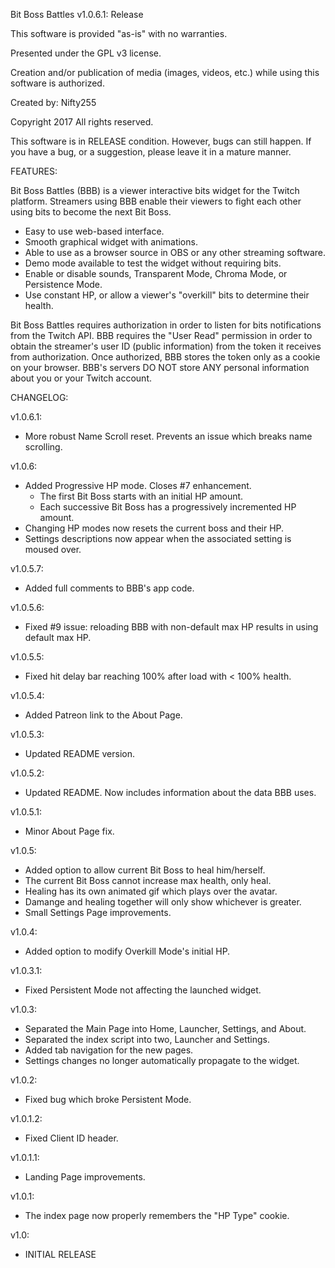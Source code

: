 Bit Boss Battles
v1.0.6.1: Release

This software is provided "as-is" with no warranties.

Presented under the GPL v3 license.

Creation and/or publication of media (images, videos, etc.) while using this software is authorized.

Created by: Nifty255

Copyright 2017 All rights reserved.


This software is in RELEASE condition. However, bugs can still happen. If you have a bug, or a suggestion, please leave it in a mature manner.


FEATURES:

Bit Boss Battles (BBB) is a viewer interactive bits widget for the Twitch platform. Streamers using BBB enable their viewers to fight each other using bits to become the next Bit Boss.

- Easy to use web-based interface.
- Smooth graphical widget with animations.
- Able to use as a browser source in OBS or any other streaming software.
- Demo mode available to test the widget without requiring bits.
- Enable or disable sounds, Transparent Mode, Chroma Mode, or Persistence Mode.
- Use constant HP, or allow a viewer's "overkill" bits to determine their health.

Bit Boss Battles requires authorization in order to listen for bits notifications from the Twitch API. BBB requires the "User Read" permission in order to obtain the streamer's user ID (public information) from the token it receives from authorization. Once authorized, BBB stores the token only as a cookie on your browser. BBB's servers DO NOT store ANY personal information about you or your Twitch account.

CHANGELOG:

v1.0.6.1:
- More robust Name Scroll reset. Prevents an issue which breaks name scrolling.

v1.0.6:
- Added Progressive HP mode. Closes #7 enhancement.
  - The first Bit Boss starts with an initial HP amount.
  - Each successive Bit Boss has a progressively incremented HP amount.
- Changing HP modes now resets the current boss and their HP.
- Settings descriptions now appear when the associated setting is moused over.

v1.0.5.7:
- Added full comments to BBB's app code.

v1.0.5.6:
- Fixed #9 issue: reloading BBB with non-default max HP results in using default max HP.

v1.0.5.5:
- Fixed hit delay bar reaching 100% after load with < 100% health.

v1.0.5.4:
- Added Patreon link to the About Page.

v1.0.5.3:
- Updated README version.

v1.0.5.2:
- Updated README. Now includes information about the data BBB uses.

v1.0.5.1:
- Minor About Page fix.

v1.0.5:
- Added option to allow current Bit Boss to heal him/herself.
- The current Bit Boss cannot increase max health, only heal.
- Healing has its own animated gif which plays over the avatar.
- Damange and healing together will only show whichever is greater.
- Small Settings Page improvements.

v1.0.4:
- Added option to modify Overkill Mode's initial HP.

v1.0.3.1:
- Fixed Persistent Mode not affecting the launched widget.

v1.0.3:
- Separated the Main Page into Home, Launcher, Settings, and About.
- Separated the index script into two, Launcher and Settings.
- Added tab navigation for the new pages.
- Settings changes no longer automatically propagate to the widget.

v1.0.2:
- Fixed bug which broke Persistent Mode.

v1.0.1.2:
- Fixed Client ID header.

v1.0.1.1:
- Landing Page improvements.

v1.0.1:
- The index page now properly remembers the "HP Type" cookie.

v1.0:
- INITIAL RELEASE